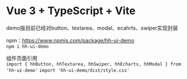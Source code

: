# Vue 3 + TypeScript + Vite
demo版目前已经对button、textarea、modal、ecahrts、swiper实现封装

npm：https://www.npmjs.com/package/hh-ui-demo  
`npm i hh-ui-demo`

组件页面引用  
`import { hhButton, hhTextarea, hhSwiper, hhEcharts, hhModal } from 'hh-ui-demo'`
`import 'hh-ui-demo/dist/style.css'`

